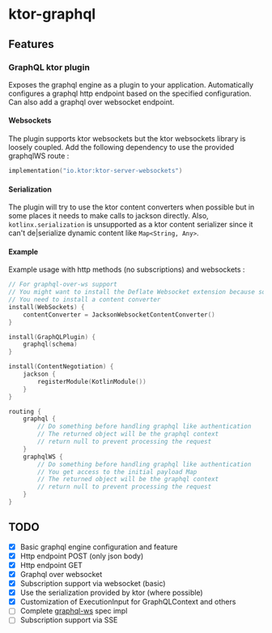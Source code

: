 # ktor-graphql

## Features

### GraphQL ktor plugin

Exposes the graphql engine as a plugin to your application. Automatically configures a graphql http endpoint based on
the specified configuration. Can also add a graphql over websocket endpoint.

#### Websockets

The plugin supports ktor websockets but the ktor websockets library is loosely coupled. Add the following dependency to use the provided graphqlWS route :
```kotlin
implementation("io.ktor:ktor-server-websockets")
```

#### Serialization

The plugin will try to use the ktor content converters when possible but in some places it needs to make calls to
jackson directly.
Also, `kotlinx.serialization` is unsupported as a ktor content serializer since it can't de|serialize dynamic content
like `Map<String, Any>`.

#### Example

Example usage with http methods (no subscriptions) and websockets :

```kotlin
// For graphql-over-ws support
// You might want to install the Deflate Websocket extension because some client libraries use it by default
// You need to install a content converter
install(WebSockets) {
    contentConverter = JacksonWebsocketContentConverter()
}

install(GraphQLPlugin) {
    graphql(schema)
}

install(ContentNegotiation) {
    jackson {
        registerModule(KotlinModule())
    }
}

routing {
    graphql {
        // Do something before handling graphql like authentication
        // The returned object will be the graphql context
        // return null to prevent processing the request
    }
    graphqlWS {
        // Do something before handling graphql like authentication
        // You get access to the initial payload Map
        // The returned object will be the graphql context
        // return null to prevent processing the request
    }
}
```

## TODO

- [x] Basic graphql engine configuration and feature
- [x] Http endpoint POST (only json body)
- [x] Http endpoint GET
- [x] Graphql over websocket
- [x] Subscription support via websocket (basic)
- [x] Use the serialization provided by ktor (where possible)
- [x] Customization of ExecutionInput for GraphQLContext and others
- [ ] Complete [graphql-ws](https://github.com/enisdenjo/graphql-ws/blob/master/PROTOCOL.md) spec impl
- [ ] Subscription support via SSE
